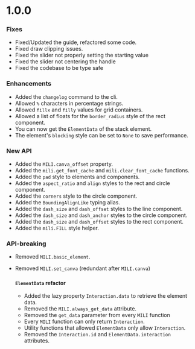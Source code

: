 # 1.0.0

### Fixes

- Fixed/Updated the guide, refactored some code.
- Fixed draw clipping issues.
- Fixed the slider not properly setting the starting value
- Fixed the slider not centering the handle
- Fixed the codebase to be type safe

### Enhancements

- Added the `changelog` command to the cli.
- Allowed `%` characters in percentage strings.
- Allowed `fillx` and `filly` values for grid containers.
- Allowed a list of floats for the `border_radius` style of the rect component.
- You can now get the `ElementData` of the stack element.
- The element's `blocking` style can be set to `None` to save performance.

### New API

- Added the `MILI.canva_offset` property.
- Added the `mili.get_font_cache` and `mili.clear_font_cache` functions.
- Added the `pad` style to elements and components.
- Added the `aspect_ratio` and `align` styles to the rect and circle component.
- Added the `corners` style to the circle component.
- Added the `BoundingAlignLike` typing alias.
- Added the `dash_size` and `dash_offset` styles to the line component.
- Added the `dash_size` and `dash_anchor` styles to the circle component.
- Added the `dash_size` and `dash_offset` styles to the rect component.
- Added the `mili.FILL` style helper.

### API-breaking

- Removed `MILI.basic_element`.
- Removed `MILI.set_canva` (redundant after `MILI.canva`)

  ### <small>`ElementData` refactor</small>

  - Added the lazy property `Interaction.data` to retrieve the element data.
  - Removed the `MILI.always_get_data` attribute.
  - Removed the `get_data` parameter from every `MILI` function
  - Every `MILI` function can only return `Interaction`.
  - Utility functions that allowed `ElementData` only allow `Interaction`.
  - Removed the `Interaction.id` and `ElementData.interaction` attributes.
